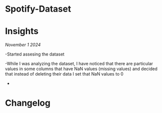 # Spotify-Dataset
 
# Insights
*November 1 2024*

-Started assesing the dataset

-While I was analyzing the dataset, I have noticed that there are particular values in some columns that have NaN values (missing values) and decided that instead of deleting their data I set that NaN values to 0

-
# Changelog

